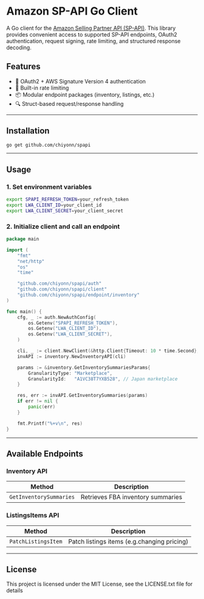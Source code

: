 # Amazon SP-API Go Client

A Go client for the [Amazon Selling Partner API (SP-API)](https://developer-docs.amazon.com/sp-api). This library provides convenient access to supported SP-API endpoints, OAuth2 authentication, request signing, rate limiting, and structured response decoding.

## Features

* 🔐 OAuth2 + AWS Signature Version 4 authentication
* 🚀 Built-in rate limiting
* 📦 Modular endpoint packages (inventory, listings, etc.)
* 🔍 Struct-based request/response handling

---

## Installation

```bash
go get github.com/chiyonn/spapi
```

---

## Usage

### 1. Set environment variables

```bash
export SPAPI_REFRESH_TOKEN=your_refresh_token
export LWA_CLIENT_ID=your_client_id
export LWA_CLIENT_SECRET=your_client_secret
```

### 2. Initialize client and call an endpoint

```go
package main

import (
	"fmt"
	"net/http"
	"os"
	"time"

	"github.com/chiyonn/spapi/auth"
	"github.com/chiyonn/spapi/client"
	"github.com/chiyonn/spapi/endpoint/inventory"
)

func main() {
	cfg, _ := auth.NewAuthConfig(
		os.Getenv("SPAPI_REFRESH_TOKEN"),
		os.Getenv("LWA_CLIENT_ID"),
		os.Getenv("LWA_CLIENT_SECRET"),
	)

	cli, _ := client.NewClient(&http.Client{Timeout: 10 * time.Second}, "JP", cfg, client.NewRateLimitManager())
	invAPI := inventory.NewInventoryAPI(cli)

	params := &inventory.GetInventorySummariesParams{
		GranularityType: "Marketplace",
		GranularityId:   "A1VC38T7YXB528", // Japan marketplace
	}

	res, err := invAPI.GetInventorySummaries(params)
	if err != nil {
		panic(err)
	}

	fmt.Printf("%+v\n", res)
}
```

---

## Available Endpoints
### Inventory API

| Method                  | Description                       |
| ----------------------- | --------------------------------- |
| `GetInventorySummaries` | Retrieves FBA inventory summaries |

### ListingsItems API

| Method                  | Description                       |
| ----------------------- | --------------------------------- |
| `PatchListingsItem` | Patch listings items (e.g.changing pricing) |
---

## License

This project is licensed under the MIT License, see the LICENSE.txt file for details
